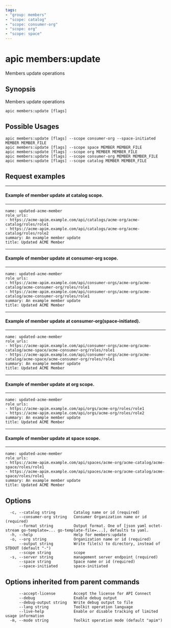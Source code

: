 ```yaml
---
tags:
- "group: members"
- "scope: catalog"
- "scope: consumer-org"
- "scope: org"
- "scope: space"
---
```

# apic members:update

Members update operations

## Synopsis

Members update operations

```
apic members:update [flags]
```

## Possible Usages

```
apic members:update [flags] --scope consumer-org --space-initiated MEMBER MEMBER_FILE
apic members:update [flags] --scope space MEMBER MEMBER_FILE
apic members:update [flags] --scope org MEMBER MEMBER_FILE
apic members:update [flags] --scope consumer-org MEMBER MEMBER_FILE
apic members:update [flags] --scope catalog MEMBER MEMBER_FILE
```

## Request examples

-----------------------------------------------
#### Example of member update at catalog scope.
-----------------------------------------------

```
name: updated-acme-member
role_urls:
- https://acme-apim.example.com/api/catalogs/acme-org/acme-catalog/roles/role1
- https://acme-apim.example.com/api/catalogs/acme-org/acme-catalog/roles/role2
summary: An example member update
title: Updated ACME Member
```

----------------------------------------------------
#### Example of member update at consumer-org scope.
----------------------------------------------------

```
name: updated-acme-member
role_urls:
- https://acme-apim.example.com/api/consumer-orgs/acme-org/acme-catalog/acme-consumer-org/roles/role1
- https://acme-apim.example.com/api/consumer-orgs/acme-org/acme-catalog/acme-consumer-org/roles/role1
summary: An example member update
title: Updated ACME Member
```

---------------------------------------------------------------
#### Example of member update at consumer-org(space-initiated).
---------------------------------------------------------------

```
name: updated-acme-member
role_urls:
- https://acme-apim.example.com/api/consumer-orgs/acme-org/acme-catalog/acme-space/acme-consumer-org/roles/role1
- https://acme-apim.example.com/api/consumer-orgs/acme-org/acme-catalog/acme-space/acme-consumer-org/roles/role1
summary: An example member update
title: Updated ACME Member
```

-------------------------------------------
#### Example of member update at org scope.
-------------------------------------------

```
name: updated-acme-member
role_urls:
- https://acme-apim.example.com/api/orgs/acme-org/roles/role1
- https://acme-apim.example.com/api/orgs/acme-org/roles/role2
summary: An example member update
title: Updated ACME Member
```

---------------------------------------------
#### Example of member update at space scope.
---------------------------------------------

```
name: updated-acme-member
role_urls:
- https://acme-apim.example.com/api/spaces/acme-org/acme-catalog/acme-space/roles/role1
- https://acme-apim.example.com/api/spaces/acme-org/acme-catalog/acme-space/roles/role1
summary: An example member update
title: Updated ACME Member
```

## Options

```
  -c, --catalog string        Catalog name or id (required)
      --consumer-org string   Consumer Organization name or id (required)
      --format string         Output format. One of [json yaml octet-stream go-template=... go-template-file=...], defaults to yaml.
  -h, --help                  Help for members:update
  -o, --org string            Organization name or id (required)
      --output string         Write file(s) to directory, instead of STDOUT (default "-")
      --scope string          scope
  -s, --server string         management server endpoint (required)
      --space string          Space name or id (required)
      --space-initiated       space-initiated
```

## Options inherited from parent commands

```
      --accept-license        Accept the license for API Connect
      --debug                 Enable debug output
      --debug-output string   Write debug output to file
      --lang string           Toolkit operation language
      --live-help             Enable or disable tracking of limited usage information
  -m, --mode string           Toolkit operation mode (default "apim")
```
